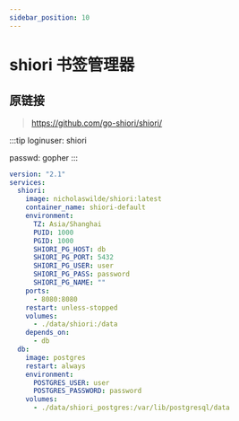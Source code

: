 ```yaml
---
sidebar_position: 10
---
```


# shiori 书签管理器

## 原链接 
> https://github.com/go-shiori/shiori/

:::tip
loginuser: shiori 	

passwd: gopher
:::

```yaml
version: "2.1"
services:
  shiori:
    image: nicholaswilde/shiori:latest
    container_name: shiori-default
    environment:
      TZ: Asia/Shanghai
      PUID: 1000
      PGID: 1000
      SHIORI_PG_HOST: db
      SHIORI_PG_PORT: 5432
      SHIORI_PG_USER: user
      SHIORI_PG_PASS: password
      SHIORI_PG_NAME: ""
    ports:
      - 8080:8080
    restart: unless-stopped
    volumes:
      - ./data/shiori:/data
    depends_on:
      - db
  db:
    image: postgres
    restart: always
    environment:
      POSTGRES_USER: user
      POSTGRES_PASSWORD: password
    volumes:
      - ./data/shiori_postgres:/var/lib/postgresql/data
```
